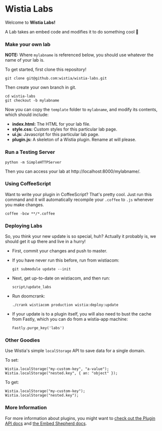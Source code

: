 # Wistia Labs

Welcome to **Wistia Labs!** 

A Lab takes an embed code and modifies it to do something cool :punch:


### Make your own lab

**NOTE:** Where `mylabname` is referenced below, you should use whatever 
the name of your lab is.

To get started, first clone this repository!

    git clone git@github.com:wistia/wistia-labs.git

Then create your own branch in git.

    cd wistia-labs
    git checkout -b mylabname

Now you can copy the `template` folder to `mylabname`, and 
modify its contents, which should include:

- __index.html:__ The HTML for your lab file.
- __style.css:__ Custom styles for this particular lab page.
- __ui.js:__ Javascript for this particular lab page.
- __plugin.js:__ A skeleton of a Wistia plugin. Rename at will please.


### Run a Testing Server

    python -m SimpleHTTPServer

Then you can access your lab at http://localhost:8000/mylabname/.


### Using CoffeeScript

Want to write your plugin in CoffeeScript? That's pretty cool.
Just run this command and it will automatically recompile your `.coffee` to
`.js` whenever you make changes.

    coffee -bcw **/*.coffee


### Deploying Labs

So, you think your new update is so special, huh? Actually it probably is, we
should get it up there and live in a hurry!

* First, commit your changes and push to master.
* If you have never run this before, run from wistiacom:

    `git submodule update --init`

* Next, get up-to-date on wistiacom, and then run:

    `script/update_labs`
    
* Run doomcrank:

    `./crank wistiacom production wistia:deploy:update`

* If your update is to a plugin itself, you will also need to bust the cache
  from Fastly, which you can do from a wistia-app machine:

    `Fastly.purge_key('labs')`

### Other Goodies

Use Wistia's simple `localStorage` API to save data for a single domain.

To set:

    Wistia.localStorage("my-custom-key", "a-value");
    Wistia.localStorage("nested.key", { an: "object" });

To get:

    Wistia.localStorage("my-custom-key");
    Wistia.localStorage("nested.key");


### More Information

For more information about plugins, you might want to [check out 
the Plugin API docs](http://wistia.com/doc/plugin-api) and 
[the Embed Shepherd docs](http://wistia.com/doc/embed-shepherd).
